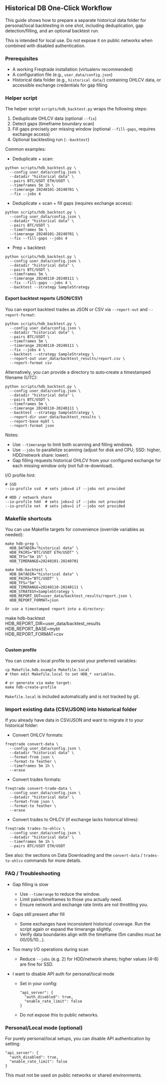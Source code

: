 ## Historical DB One‑Click Workflow

This guide shows how to prepare a separate historical data folder for personal/local backtesting in one shot, including deduplication, gap detection/filling, and an optional backtest run.

This is intended for local use. Do not expose it on public networks when combined with disabled authentication.

### Prerequisites

- A working Freqtrade installation (virtualenv recommended)
- A configuration file (e.g., `user_data/config.json`)
- Historical data folder (e.g., `historical data/`) containing OHLCV data, or accessible exchange credentials for gap filling

### Helper script

The helper script `scripts/hdb_backtest.py` wraps the following steps:

1. Deduplicate OHLCV data (optional `--fix`)
2. Detect gaps (timeframe boundary scan)
3. Fill gaps precisely per missing window (optional `--fill-gaps`, requires exchange access)
4. Optional backtesting run (`--backtest`)

Common examples:

- Deduplicate + scan:

```
python scripts/hdb_backtest.py \
  --config user_data/config.json \
  --datadir "historical data" \
  --pairs BTC/USDT ETH/USDT \
  --timeframes 5m 1h \
  --timerange 20240101-20240701 \
  --fix --jobs 4
```

- Deduplicate + scan + fill gaps (requires exchange access):

```
python scripts/hdb_backtest.py \
  --config user_data/config.json \
  --datadir "historical data" \
  --pairs BTC/USDT \
  --timeframes 5m \
  --timerange 20240101-20240701 \
  --fix --fill-gaps --jobs 4
```

- Prep + backtest:

```
python scripts/hdb_backtest.py \
  --config user_data/config.json \
  --datadir "historical data" \
  --pairs BTC/USDT \
  --timeframes 5m \
  --timerange 20240110-20240111 \
  --fix --fill-gaps --jobs 4 \
  --backtest --strategy SampleStrategy
```

#### Export backtest reports (JSON/CSV)

You can export backtest trades as JSON or CSV via `--report-out` and `--report-format`:

```
python scripts/hdb_backtest.py \
  --config user_data/config.json \
  --datadir "historical data" \
  --pairs BTC/USDT \
  --timeframes 5m \
  --timerange 20240110-20240111 \
  --fix --jobs 4 \
  --backtest --strategy SampleStrategy \
  --report-out user_data/backtest_results/report.csv \
  --report-format csv
```

Alternatively, you can provide a directory to auto‑create a timestamped filename (UTC):

```
python scripts/hdb_backtest.py \
  --config user_data/config.json \
  --datadir "historical data" \
  --pairs BTC/USDT \
  --timeframes 5m \
  --timerange 20240110-20240111 \
  --backtest --strategy SampleStrategy \
  --report-dir user_data/backtest_results \
  --report-base mybt \
  --report-format json
```

Notes:

- Use `--timerange` to limit both scanning and filling windows.
- Use `--jobs` to parallelize scanning (adjust for disk and CPU; SSD: higher, HDD/network share: lower).
- Gap filling requests historical OHLCV from your configured exchange for each missing window only (not full re-download).

I/O profile hint:

```
# SSD
--io-profile ssd  # sets jobs=4 if --jobs not provided

# HDD / network share
--io-profile hdd  # sets jobs=2 if --jobs not provided
--io-profile net  # sets jobs=1 if --jobs not provided
```

### Makefile shortcuts

You can use Makefile targets for convenience (override variables as needed):

```
make hdb-prep \
  HDB_DATADIR="historical data" \
  HDB_PAIRS="BTC/USDT ETH/USDT" \
  HDB_TFS="5m 1h" \
  HDB_TIMERANGE=20240101-20240701

make hdb-backtest \
  HDB_DATADIR="historical data" \
  HDB_PAIRS="BTC/USDT" \
  HDB_TFS="5m" \
  HDB_TIMERANGE=20240110-20240111 \
  HDB_STRATEGY=SampleStrategy \
  HDB_REPORT_OUT=user_data/backtest_results/report.json \
  HDB_REPORT_FORMAT=json

Or use a timestamped report into a directory:

```
make hdb-backtest \
  HDB_REPORT_DIR=user_data/backtest_results \
  HDB_REPORT_BASE=mybt \
  HDB_REPORT_FORMAT=csv
```
```

#### Custom profile

You can create a local profile to persist your preferred variables:

```
cp Makefile.hdb.example Makefile.local
# then edit Makefile.local to set HDB_* variables.

# or generate via make target:
make hdb-create-profile
```

`Makefile.local` is included automatically and is not tracked by git.

### Import existing data (CSV/JSON) into historical folder

If you already have data in CSV/JSON and want to migrate it to your historical folder:

- Convert OHLCV formats:

```
freqtrade convert-data \
  --config user_data/config.json \
  --datadir "historical data" \
  --format-from json \
  --format-to feather \
  --timeframes 5m 1h \
  --erase
```

- Convert trades formats:

```
freqtrade convert-trade-data \
  --config user_data/config.json \
  --datadir "historical data" \
  --format-from json \
  --format-to feather \
  --erase
```

- Convert trades to OHLCV (if exchange lacks historical klines):

```
freqtrade trades-to-ohlcv \
  --config user_data/config.json \
  --datadir "historical data" \
  --timeframes 5m 1h \
  --pairs BTC/USDT ETH/USDT
```

See also: the sections on Data Downloading and the `convert-data` / `trades-to-ohlcv` commands for more details.

### FAQ / Troubleshooting

- Gap filling is slow
  - Use `--timerange` to reduce the window.
  - Limit pairs/timeframes to those you actually need.
  - Ensure network and exchange rate limits are not throttling you.

- Gaps still present after fill
  - Some exchanges have inconsistent historical coverage. Run the script again or expand the timerange slightly.
  - Verify data boundaries align with the timeframe (5m candles must be 00/05/10...).

- Too many I/O operations during scan
  - Reduce `--jobs` (e.g. 2) for HDD/network shares; higher values (4–8) are fine for SSD.

- I want to disable API auth for personal/local mode
  - Set in your config:
    ```
    "api_server": {
      "auth_disabled": true,
      "enable_rate_limit": false
    }
    ```
  - Do not expose this to public networks.

### Personal/Local mode (optional)

For purely personal/local setups, you can disable API authentication by setting:

```
"api_server": {
  "auth_disabled": true,
  "enable_rate_limit": false
}
```

This must not be used on public networks or shared environments.
